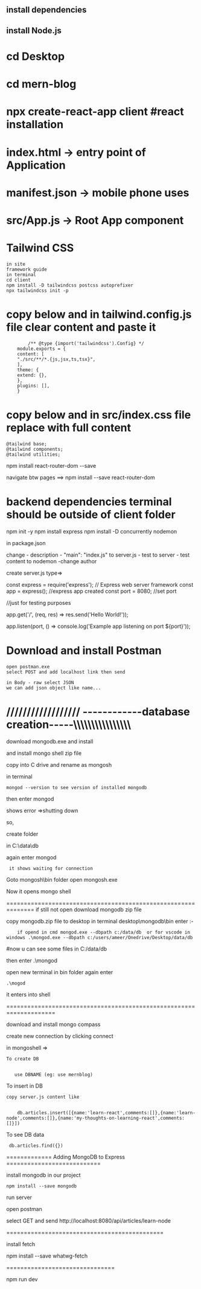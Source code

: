 ## install dependencies
## install Node.js



# cd Desktop
# cd mern-blog
# npx create-react-app client  #react installation

# index.html -> entry point of Application
# manifest.json -> mobile phone uses

# src/App.js -> Root App component



# Tailwind CSS 

	in site 
	framework guide
	in terminal
	cd client
	npm install -D tailwindcss postcss autoprefixer
	npx tailwindcss init -p

# copy below and in tailwind.config.js file clear content and paste it


		    /** @type {import('tailwindcss').Config} */
		module.exports = {
		content: [
		"./src/**/*.{js,jsx,ts,tsx}",
		],
		theme: {
		extend: {},
		},
		plugins: [],
		}


# copy below and in src/index.css file replace with full content

	@tailwind base;
	@tailwind components;
	@tailwind utilities;


npm install react-router-dom --save

navigate btw pages ==> npm install --save react-router-dom


# backend dependencies terminal should be outside of client folder
npm init -y
npm install express
npm install -D concurrently nodemon



in package.json
  
 change - description 
        -  "main": "index.js" to server.js
	- test to server
	- test content to nodemon
	-change author


create server.js
type=>

const express = require('express'); // Express web server framework
const app = express(); //express app created
const port = 8080; //set port


//just for testing purposes

app.get('/', (req, res) => res.send('Hello World!'));


app.listen(port, () => console.log('Example app listening on port ${port}'));


# Download and install Postman
	open postman.exe
	select POST and add localhost link then send

	in Body - raw select JSON
	we can add json object like name...

# ////////////////// ------------database creation-----\\\\\\\\\\\\\\\\\\\\\\\\\\\\\\\

download  mongodb.exe  and install

and install mongo shell zip file


copy into C drive and rename as mongosh

in terminal 

	mongod --version to see version of installed mongodb

then enter mongod

shows error =>shutting down

so,
 
create folder 

   in  C:\data\db

again enter mongod 

	 it shows waiting for connection

Goto mongosh\bin folder open mongosh.exe 

Now it opens mongo shell 

==============================================================
if still not open
download mongodb zip file

copy mongodb.zip file to desktop
in terminal desktop\mongodb\bin enter :-

		if opend in cmd mongod.exe --dbpath c:/data/db  or for vscode in windows .\mongod.exe --dbpath c:/users/ameer/Onedrive/Desktop/data/db


#now u can see some files in C:/data/db 

then enter .\mongod

open new terminal in bin folder again enter 

	.\mogod 
it enters into shell 

====================================================================

download and install mongo compass

create new connection by clicking connect  

in mongoshell =>  

    To create DB 


       use DBNAME (eg: use mernblog) 


 To insert in DB
  
    copy server.js content like
  

        db.articles.insert([{name:'learn-react',comments:[]},{name:'learn-node',comments:[]},{name:'my-thoughts-on-learning-react',comments:[]}])
 

 To see DB data
  

     db.articles.find({})



=============  Adding MongoDB to Express ===========================

install mongodb in our project 

  
    npm install --save mongodb

run server

open postman 

select GET and send http://localhost:8080/api/articles/learn-node 


=============================================

install fetch 



   npm install --save whatwg-fetch

===============================

npm run dev






	
